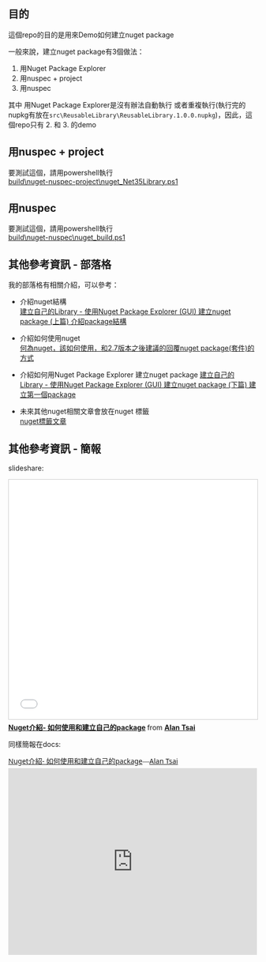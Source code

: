 ﻿## 目的

這個repo的目的是用來Demo如何建立nuget package

一般來說，建立nuget package有3個做法：

1. 用Nuget Package Explorer
2. 用nuspec + project
3. 用nuspec

其中 用Nuget Package Explorer是沒有辦法自動執行
或者重複執行(執行完的nupkg有放在`src\ReusableLibrary\ReusableLibrary.1.0.0.nupkg`)，因此，這個repo只有 2. 和 3. 的demo

## 用nuspec + project

要測試這個，請用powershell執行  
[build\nuget-nuspec-project\nuget_Net35Library.ps1](build/nuget-nuspec-project/nuget_Net35Library.ps1)

## 用nuspec

要測試這個，請用powershell執行  
[build\nuget-nuspec\nuget_build.ps1](build/nuget-nuspec/nuget_build.ps1)

## 其他參考資訊 - 部落格

我的部落格有相關介紹，可以參考：

- 介紹nuget結構  
[建立自己的Library - 使用Nuget Package Explorer (GUI) 建立nuget package (上篇) 介紹package結構](http://blog.alantsai.net/2016/04/create-nuget-with-nuget-package-explorer-understand-nuget-package-structure.html)  

- 介紹如何使用nuget  
[何為nuget，該如何使用，和2.7版本之後建議的回覆nuget package(套件)的方式](http://blog.alantsai.net/2016/03/what-is-nuget-how-to-use-nuget-and-how-to-restore-properly.html)

- 介紹如何用Nuget Package Explorer 建立nuget package
[建立自己的Library - 使用Nuget Package Explorer (GUI) 建立nuget package (下篇) 建立第一個package](http://blog.alantsai.net/2016/05/create-nuget-with-nuget-package-explorer.html)

- 未來其他nuget相關文章會放在nuget 標籤  
[nuget標籤文章](http://blog.alantsai.net/search/label/nuget)

## 其他參考資訊 - 簡報

slideshare:

<iframe src="//www.slideshare.net/slideshow/embed_code/key/kPw3WVpnJv2frE" width="595" height="485" frameborder="0" marginwidth="0" marginheight="0" scrolling="no" style="border:1px solid #CCC; border-width:1px; margin-bottom:5px; max-width: 100%;" allowfullscreen> </iframe> <div style="margin-bottom:5px"> <strong> <a href="//www.slideshare.net/alantsai2007/nuget-package" title="Nuget介紹- 如何使用和建立自己的package" target="_blank">Nuget介紹- 如何使用和建立自己的package</a> </strong> from <strong><a href="//www.slideshare.net/alantsai2007" target="_blank">Alan Tsai</a></strong> </div>

同樣簡報在docs:

<div style="width: 608px; max-width: 100%; margin-bottom:5px;"><a href="https://docs.com/alantsai/4527/nuget-package" title="Nuget介紹- 如何使用和建立自己的package" target="_blank" style="font-family: 'Segoe UI'">Nuget介紹- 如何使用和建立自己的package</a><span style="font-family: 'Segoe UI Light'">—</span><a href="https://docs.com/alantsai" target="_blank" style="font-family: 'Segoe UI'">Alan Tsai</a></div><iframe src="https://docs.com/d/embed/D25193918-0320-0859-6100-000874755544%7eM9a11441f-41c0-4abe-2e94-d40af5ff7462" frameborder="0" scrolling="no" width="608px" height="378px" style="max-width:100%" allowfullscreen="False"></iframe>
